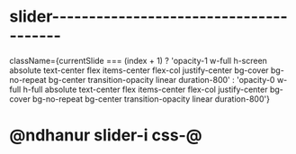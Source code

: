 # slider---------------------------------------
className={currentSlide === (index + 1) ? 'opacity-1 w-full h-screen absolute text-center flex items-center flex-col justify-center bg-cover bg-no-repeat bg-center transition-opacity linear duration-800' : 'opacity-0 w-full h-full absolute text-center flex items-center flex-col justify-center bg-cover bg-no-repeat bg-center transition-opacity linear duration-800'}

# @ndhanur slider-i css-@